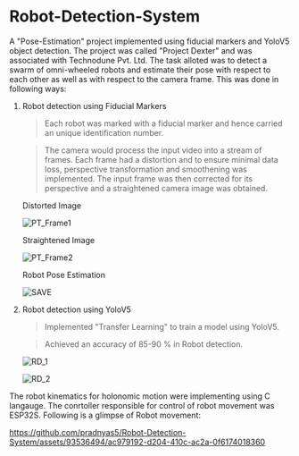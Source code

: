# Robot-Detection-System
A "Pose-Estimation" project implemented using fiducial markers and YoloV5 object detection. 
The project was called "Project Dexter" and was associated with Technodune Pvt. Ltd.
The task alloted was to detect a swarm of omni-wheeled robots and estimate their pose with respect to each other as well as with respect to the camera frame. This was done in following ways:

1. Robot detection using Fiducial Markers
   
   > Each robot was marked with a fiducial marker and hence carried an unique identification number.
   
   > The camera would process the input video into a stream of frames. Each frame had a distortion and to ensure minimal data loss, perspective transformation and smoothening was implemented. 
     The input frame was then corrected for its perspective and a straightened camera image was obtained.

      Distorted Image

      ![PT_Frame1](https://github.com/pradnyas5/Robot-Detection-System/assets/93536494/0a4a0d8d-c66d-41bf-ba2b-9efd3fb353ce)
      
      Straightened Image

      ![PT_Frame2](https://github.com/pradnyas5/Robot-Detection-System/assets/93536494/597b092b-a84c-4474-96c8-886e2d0077c2)
      
      Robot Pose Estimation

      ![SAVE](https://github.com/pradnyas5/Robot-Detection-System/assets/93536494/9da9965e-40d7-4489-b367-8e737588e4ec)


3. Robot detection using YoloV5
   
   > Implemented "Transfer Learning" to train a model using YoloV5.

   > Achieved an accuracy of 85-90 % in Robot detection.
   
      ![RD_1](https://github.com/pradnyas5/Robot-Detection-System/assets/93536494/31f48f02-e775-4082-90b8-4850eef258a8)
      
      ![RD_2](https://github.com/pradnyas5/Robot-Detection-System/assets/93536494/0e2c2363-8f45-4ba7-9e2b-d6842fb9b9e8)

The robot kinematics for holonomic motion were implementing using C langauge. The conrtoller responsible for control of robot movement was ESP32S. Following is a glimpse of Robot movement:

   https://github.com/pradnyas5/Robot-Detection-System/assets/93536494/ac979192-d204-410c-ac2a-0f6174018360


   
